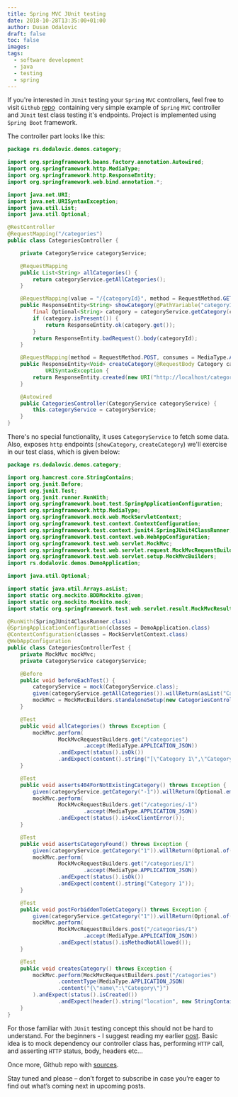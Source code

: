 ```yaml
---
title: Spring MVC JUnit testing
date: 2018-10-28T13:35:00+01:00
author: Dusan Odalovic
draft: false
toc: false
images:
tags:
  - software development
  - java
  - testing
  - spring
---
```


If you're interested in `JUnit` testing your `Spring` `MVC` controllers, feel free to visit `Github` [repo](https://github.com/dodalovic/mvc-controller-testing) 
containing very simple example of `Spring` `MVC` controller and `JUnit` test class testing it's endpoints. Project is implemented 
using `Spring Boot` framework.

The controller part looks like this:

```java
package rs.dodalovic.demos.category;

import org.springframework.beans.factory.annotation.Autowired;
import org.springframework.http.MediaType;
import org.springframework.http.ResponseEntity;
import org.springframework.web.bind.annotation.*;

import java.net.URI;
import java.net.URISyntaxException;
import java.util.List;
import java.util.Optional;

@RestController
@RequestMapping("/categories")
public class CategoriesController {

    private CategoryService categoryService;

    @RequestMapping
    public List<String> allCategories() {
        return categoryService.getAllCategories();
    }

    @RequestMapping(value = "/{categoryId}", method = RequestMethod.GET)
    public ResponseEntity<String> showCategory(@PathVariable("categoryId") String categoryId) {
        final Optional<String> category = categoryService.getCategory(categoryId);
        if (category.isPresent()) {
            return ResponseEntity.ok(category.get());
        }
        return ResponseEntity.badRequest().body(categoryId);
    }

    @RequestMapping(method = RequestMethod.POST, consumes = MediaType.APPLICATION_JSON_VALUE)
    public ResponseEntity<Void> createCategory(@RequestBody Category category) throws
            URISyntaxException {
        return ResponseEntity.created(new URI("http://localhost/categories/1")).body(null);
    }

    @Autowired
    public CategoriesController(CategoryService categoryService) {
        this.categoryService = categoryService;
    }
}
```

There's no special functionality, it uses `CategoryService` to fetch some data. Also, exposes `http` endpoints (`showCategory`, 
`createCategory`) we'll exercise in our test class, which is given below:

```java
package rs.dodalovic.demos.category;

import org.hamcrest.core.StringContains;
import org.junit.Before;
import org.junit.Test;
import org.junit.runner.RunWith;
import org.springframework.boot.test.SpringApplicationConfiguration;
import org.springframework.http.MediaType;
import org.springframework.mock.web.MockServletContext;
import org.springframework.test.context.ContextConfiguration;
import org.springframework.test.context.junit4.SpringJUnit4ClassRunner;
import org.springframework.test.context.web.WebAppConfiguration;
import org.springframework.test.web.servlet.MockMvc;
import org.springframework.test.web.servlet.request.MockMvcRequestBuilders;
import org.springframework.test.web.servlet.setup.MockMvcBuilders;
import rs.dodalovic.demos.DemoApplication;

import java.util.Optional;

import static java.util.Arrays.asList;
import static org.mockito.BDDMockito.given;
import static org.mockito.Mockito.mock;
import static org.springframework.test.web.servlet.result.MockMvcResultMatchers.*;

@RunWith(SpringJUnit4ClassRunner.class)
@SpringApplicationConfiguration(classes = DemoApplication.class)
@ContextConfiguration(classes = MockServletContext.class)
@WebAppConfiguration
public class CategoriesControllerTest {
    private MockMvc mockMvc;
    private CategoryService categoryService;

    @Before
    public void beforeEachTest() {
        categoryService = mock(CategoryService.class);
        given(categoryService.getAllCategories()).willReturn(asList("Category 1", "Category 2", "Category 3"));
        mockMvc = MockMvcBuilders.standaloneSetup(new CategoriesController(categoryService)).build();
    }

    @Test
    public void allCategories() throws Exception {
        mockMvc.perform(
                MockMvcRequestBuilders.get("/categories")
                        .accept(MediaType.APPLICATION_JSON))
                .andExpect(status().isOk())
                .andExpect(content().string("[\"Category 1\",\"Category 2\",\"Category 3\"]"));
    }

    @Test
    public void asserts404ForNotExistingCategory() throws Exception {
        given(categoryService.getCategory("-1")).willReturn(Optional.empty());
        mockMvc.perform(
                MockMvcRequestBuilders.get("/categories/-1")
                        .accept(MediaType.APPLICATION_JSON))
                .andExpect(status().is4xxClientError());
    }

    @Test
    public void assertsCategoryFound() throws Exception {
        given(categoryService.getCategory("1")).willReturn(Optional.of("Category 1"));
        mockMvc.perform(
                MockMvcRequestBuilders.get("/categories/1")
                        .accept(MediaType.APPLICATION_JSON))
                .andExpect(status().isOk())
                .andExpect(content().string("Category 1"));
    }

    @Test
    public void postForbiddenToGetCategory() throws Exception {
        given(categoryService.getCategory("1")).willReturn(Optional.of("Category 1"));
        mockMvc.perform(
                MockMvcRequestBuilders.post("/categories/1")
                        .accept(MediaType.APPLICATION_JSON))
                .andExpect(status().isMethodNotAllowed());
    }

    @Test
    public void createsCategory() throws Exception {
        mockMvc.perform(MockMvcRequestBuilders.post("/categories")
                .contentType(MediaType.APPLICATION_JSON)
                .content("{\"name\":\"Category\"}")
        ).andExpect(status().isCreated())
                .andExpect(header().string("location", new StringContains("/categories/")));
    }
}
```

For those familiar with `JUnit` testing concept this should not be hard to understand. For the beginners - I suggest reading 
my earlier [post](https://odalinjo.wordpress.com/2016/03/13/junit-testing-part-i-setup-with-simple-example/). Basic idea is to 
mock dependency our controller class has, performing `HTTP` call, and asserting `HTTP` status, body, headers etc...

Once more, Github repo with [sources](https://github.com/dodalovic/mvc-controller-testing).

Stay tuned and please – don’t forget to subscribe in case you’re eager to find out what’s coming next in upcoming posts.